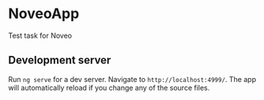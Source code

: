 # NoveoApp

Test task for Noveo

## Development server

Run `ng serve` for a dev server. Navigate to `http://localhost:4999/`. The app will automatically reload if you change any of the source files.
